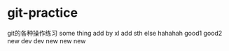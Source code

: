 # git-practice
git的各种操作练习
some thing add by xl 
add sth else
hahahah
good1
good2
new dev
dev new new new 
